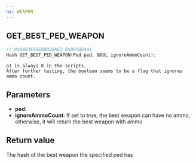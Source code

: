 ```yaml
---
ns: WEAPON
---
```

## GET_BEST_PED_WEAPON

```c
// 0x8483E98E8B888AE2 0xB998D444
Hash GET_BEST_PED_WEAPON(Ped ped, BOOL ignoreAmmoCount);
```

```
p1 is always 0 in the scripts.
After further testing, the boolean seems to be a flag that ignores ammo count.
```

## Parameters
* **ped**: 
* **ignoreAmmoCount**: If set to true, the best weapon can have no ammo, otherwise, it will return the best weapon with ammo

## Return value
The hash of the best weapon the specified ped has
